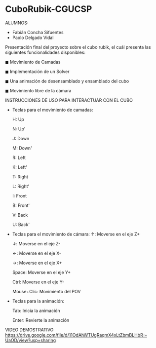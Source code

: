 # CuboRubik-CGUCSP
ALUMNOS:
- Fabián Concha Sifuentes
- Paolo Delgado Vidal

Presentación final del proyecto sobre el cubo rubik, el cuál presenta las siguientes funcionalidades disponibles:


◼ Movimiento de Camadas


◼ Implementación de un Solver


◼ Una animación de desensamblado y ensamblado del cubo


◼ Movimiento libre de la cámara

INSTRUCCIONES DE USO PARA INTERACTUAR CON EL CUBO
- Teclas para el movimiento de camadas:

  H: Up

  N: Up'

  J: Down

  M: Down'

  R: Left

  K: Left'


  T: Right


  L: Right'

  I: Front

  B: Front'

  V: Back

  U: Back'

- Teclas para el movimiento de cámara:
  ↑: Moverse en el eje Z+
  
  ↓: Moverse en el eje Z-
  
  ←: Moverse en el eje X-
  
  →: Moverse en el eje X+
  
  Space: Moverse en el eje Y+
  
  Ctrl: Moverse en el eje Y-

  Mouse+Clic: Movimiento del POV

- Teclas para la animación:

  Tab: Inicia la animación

  Enter: Revierte la animación

VIDEO DEMOSTRATIVO
https://drive.google.com/file/d/11OdAhWTUgRaqmX4xLtZbmBLHbR--UaOD/view?usp=sharing
